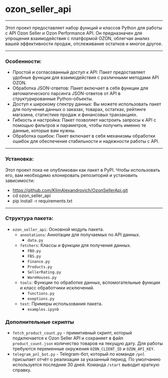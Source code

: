 # ozon_seller_api

___
Этот проект предоставляет набор функций и классов Python для работы с API Ozon Seller и Ozon Performance API. Он
предназначен для
упрощения взаимодействия с платформой OZON, облегчая анализ вашей эффективности продаж, отслеживание остатков и многое
другое.
___

### Особенности:

* Простой и согласованный доступ к API: Пакет предоставляет удобные функции для взаимодействия с различными методами API
  OZON.
* Обработка JSON-ответов: Пакет включает в себя функции для автоматического парсинга JSON-ответов от API в
  структурированные Python-объекты.
* Доступ к широкому спектру данных: Вы можете использовать пакет для получения данных о заказах, товарах, остатках,
  рейтинге магазина, статистике продаж и финансовых транзакциях.
* Гибкость и настройка: Пакет позволяет настроить запросы к API с помощью фильтров и параметров, чтобы получить именно
  те данные, которые вам нужны.
* Обработка ошибок: Пакет включает в себя механизмы обработки ошибок для обеспечения стабильности и надежности работы с
  API.

___

### Установка:

Этот проект пока не опубликован как пакет в PyPI. Чтобы использовать его, вам необходимо клонировать репозиторий и
установить зависимости:

- https://github.com/KlimAlexandrovich/OzonSellerApi.git
- cd ozon_seller_api
- pip install -r requirements.txt

___

### Структура пакета:

* `ozon_seller_api`: Основной модуль пакета.
    * `annotations`: Аннотации для получаемых по API данных.
        * `data.py`
    * `fetchers`: Классы и функции для получения данных.
        * `FBO.py`
        * `FBS.py`
        * `Finance.py`
        * `Products.py`
        * `SellerRating.py`
        * `WareHouses.py`
    * `tools`: Функции по обработке данных, вспомогательные функции и класс обработчики исключений.
        * `functions.py`
        * `exeptions.py`
    * `test`: Примеры использования пакета.
        * `examples.ipynb`


### Дополнительные скрипты

* `fetch_product_count.py` - примитивный скрипт, который 
  подключается к Ozon Seller API и сохраняет в файл `product_count.json`
  количество товаров на текущую дату. Для работы требуются переменные 
  окружения `OZON_CLIENT_ID` и `OZON_API_KEY`.
* `telegram_pnl_bot.py` - Telegram-бот, который по команде `/pnl`
  присылает отчёт о реализации за указанный период. По умолчанию
  используется последние 30 дней. Команда `/start` выводит краткую
  справку.
